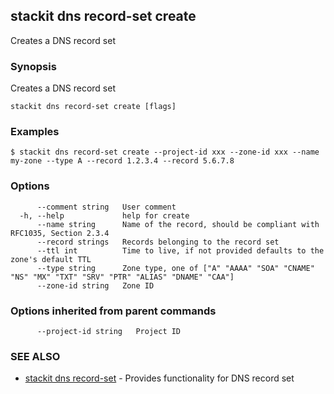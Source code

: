 ## stackit dns record-set create

Creates a DNS record set

### Synopsis

Creates a DNS record set

```
stackit dns record-set create [flags]
```

### Examples

```
$ stackit dns record-set create --project-id xxx --zone-id xxx --name my-zone --type A --record 1.2.3.4 --record 5.6.7.8
```

### Options

```
      --comment string   User comment
  -h, --help             help for create
      --name string      Name of the record, should be compliant with RFC1035, Section 2.3.4
      --record strings   Records belonging to the record set
      --ttl int          Time to live, if not provided defaults to the zone's default TTL
      --type string      Zone type, one of ["A" "AAAA" "SOA" "CNAME" "NS" "MX" "TXT" "SRV" "PTR" "ALIAS" "DNAME" "CAA"]
      --zone-id string   Zone ID
```

### Options inherited from parent commands

```
      --project-id string   Project ID
```

### SEE ALSO

* [stackit dns record-set](./stackit_dns_record-set.md)	 - Provides functionality for DNS record set

